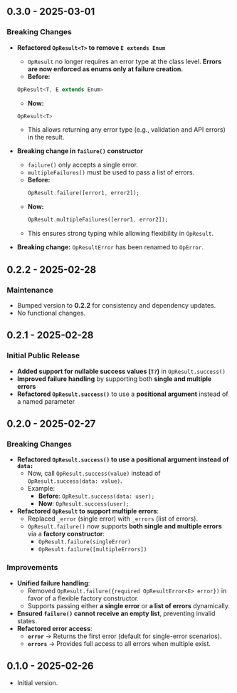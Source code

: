 ## 0.3.0 - 2025-03-01
### Breaking Changes
- **Refactored `OpResult<T>` to remove `E extends Enum`**
  - `OpResult` no longer requires an error type at the class level. **Errors are now enforced as enums only at failure creation.**
  - **Before:**
   ```dart 
  OpResult<T, E extends Enum>
  ```
  - **Now:** 
  ```dart 
  OpResult<T>
  ```
  - This allows returning any error type (e.g., validation and API errors) in the result.

- **Breaking change in `failure()` constructor**
  - `failure()` only accepts a single error. 
  - `multipleFailures()` must be used to pass a list of errors.
  - **Before:**
    ```dart
    OpResult.failure([error1, error2]); 
    ```
  - **Now:**
    ```dart
    OpResult.multipleFailures([error1, error2]); 
    ```
  - This ensures strong typing while allowing flexibility in `OpResult`.

- **Breaking change:** `OpResultError` has been renamed to `OpError`. 

## 0.2.2 - 2025-02-28
### Maintenance
- Bumped version to **0.2.2** for consistency and dependency updates.
- No functional changes.
 
## 0.2.1 - 2025-02-28
### Initial Public Release
- **Added support for nullable success values (`T?`)** in `OpResult.success()`
- **Improved failure handling** by supporting both **single and multiple errors**
- **Refactored `OpResult.success()`** to use a **positional argument** instead of a named parameter

## 0.2.0 - 2025-02-27
### Breaking Changes
- **Refactored `OpResult.success()` to use a positional argument instead of `data:`**
  - Now, call `OpResult.success(value)` instead of `OpResult.success(data: value)`.
  - Example:
    - **Before**: `OpResult.success(data: user);`
    - **Now**: `OpResult.success(user);`
- **Refactored `OpResult` to support multiple errors**:
  - Replaced `_error` (single error) with `_errors` (list of errors).
  - `OpResult.failure()` now supports **both single and multiple errors** via a **factory constructor**:
    - `OpResult.failure(singleError)`
    - `OpResult.failure([multipleErrors])`

### Improvements
- **Unified failure handling**:
  - Removed `OpResult.failure({required OpResultError<E> error})` in favor of a flexible factory constructor.
  - Supports passing either **a single error** or **a list of errors** dynamically.
- **Ensured `failure()` cannot receive an empty list**, preventing invalid states.
- **Refactored error access**:
  - **`error`** → Returns the first error (default for single-error scenarios).
  - **`errors`** → Provides full access to all errors when multiple exist.

## 0.1.0 - 2025-02-26
- Initial version.